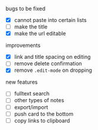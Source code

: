 bugs to be fixed

- [x] cannot paste into certain lists
- [ ] make the title 
- [x] make the url editable

improvements

- [x] link and title spacing on editing
- [ ] remove delete confirmation
- [x] remove `.edit-mode` on dropping

new features

- [ ] fulltext search
- [ ] other types of notes
- [ ] export/import
- [ ] push card to the bottom
- [ ] copy links to clipboard